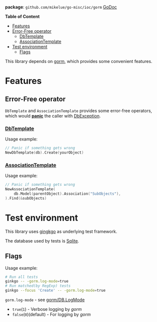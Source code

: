 **package**: `github.com/mikelue/go-misc/ioc/gorm` [GoDoc](https://pkg.go.dev/github.com/mikelue/go-misc/ioc/gorm)

**Table of Content**

* [Features](#features)
* [Error-Free operator](#efo)
    * [DbTemplate](#dbtemplate)
    * [AssociationTemplate](#associationtemplate)
* [Test environment](#test-environment)
    * [Flags](#test-flags)

This library depends on [gorm](https://gorm.io/),
which provides some convenient features.

# Features <a name="features"></a>

## Error-Free operator <a name="efo"></a>

`DbTemplate` and `AssociationTemplate` provides some error-free operators,<br>
which would **[panic](https://golang.org/ref/spec#Handling_panics)** the caller with [DbException](./errors.go).

### [DbTemplate](./db.go) <a name="dbtemplate"></a>

Usage example:
```go
// Panic if something gets wrong
NewDbTemplate(db).Create(yourObject)
```

### [AssociationTemplate](./association.go) <a name="associationtemplate"></a>

Usage example:
```go
// Panic if something gets wrong
NewAssociationTemplate(
    db.Model(parentObject).Association("SubObjects"),
).Find(&subObjects)
```

# Test environment <a name="test-environment"></a>

This library uses [gingkgo](https://github.com/onsi/ginkgo) as underlying test framework.

The database used by tests is [Sqlite](https://www.sqlite.org/index.html).

## Flags <a name="test-flags"></a>

Usage example:
```sh
# Run all tests
ginkgo -- -gorm.log-mode=true
# Run matched(by RegExp) tests
ginkgo --focus 'Create' -- -gorm.log-mode=true
```

`gorm.log-mode` - see [gorm/DB.LogMode](https://godoc.org/github.com/jinzhu/gorm#DB.LogMode)
* `true`(`1`) - Verbose logging by *gorm*
* `false`(`0`)(default) - For logging by *gorm*

<!-- vim: expandtab tabstop=4 shiftwidth=4
-->
